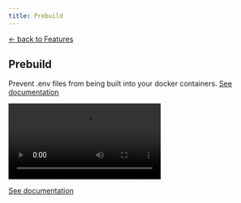 ```yaml
---
title: Prebuild
---
```


<section class="max-w-3xl mx-auto mt-20 flex flex-col px-5">
  <p class="text-right">
    <a class="link-primary" href="/features">&larr; back to Features</a>
  </p>
  <h1 class="my-5 text-center text-5xl sm:text-6xl md:text-7xl lg:text-8xl font-bold tracking-tight leading-none text-zinc-950 dark:text-[#ECD53F]">Prebuild</h1>
  <p class="mx-auto mt-3 max-w-3xl text-center text-md md:text-lg text-zinc-600 leading-2 mb-6">Prevent .env files from being built into your docker containers. <a class="link-primary" href="/docs/advanced/prebuild">See documentation</a></p>

  <video class="my-10 w-full rounded-md border border-zinc-200 dark:border-zinc-800" controls>
    <source src="https://github.com/user-attachments/assets/6e3c22bb-0d71-4121-9954-346f35c7e58f" type="video/mp4">
    your browser does not support the video tag
  </video>

  <p class="text-center"><a class="link-primary" href="/docs/advanced/prebuild">See documentation</a></p>
</section>

